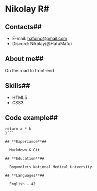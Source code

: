 # **Nikolay R**#

## **Contacts**##

  * E-mail: hafuinc@gmail.com
  * Discord: Nikolay(@HafuMafu)

## **About me**##

  On the road to front-end

## **Skills**##

  * HTML5
  * CSS3

## **Code example**##

```function multiply (a, b) {
return a * b
}```

## **Experiance**##

  Markdown & Git

## **Education**##

  Bogomolets National Medical University

## **Languages**##

  English — A2